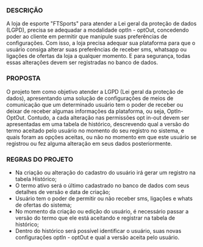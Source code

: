 ### DESCRIÇÃO
A loja de esporte "FTSports" para atender a Lei geral da proteção de dados (LGPD), precisa se adequadar a modalidade optIn - optOut, concedendo poder ao cliente em permitir que manipule suas preferências de configurações. Com isso, a loja precisa adequar sua plataforma para que o usuário consiga alterar suas preferências de receber sms, whatsapp ou ligações de ofertas da loja a qualquer momento. E para segurança, todas essas alterações devem ser registradas no banco de dados.

### PROPOSTA
O projeto tem como objetivo atender a LGPD (Lei geral da proteção de dados), apresentando uma solução de configurações de meios de comunicação que um determinado usuário tem o poder de receber ou deixar de receber algumas informações da plataforma, ou seja, OptIn- OptOut. Contudo, a cada alteração nas permissões opt in-out devem ser apresentadas em uma tabela de histórico, descrevendo qual a versão do termo aceitado pelo usuário no momento do seu registro no sistema, e quais foram as opções aceitas, ou não no momento em que este usuário se registrou ou fez alguma alteração em seus dados posteriormente.

### REGRAS DO PROJETO
- Na criação ou alteração do cadastro do usuário irá gerar um registro na tabela Histórico;
- O termo ativo será o último cadastrado no banco de dados com seus detalhes de versão e data de criação;
- Usuário tem o poder de permitir ou não receber sms, ligações e whats de ofertas do sistema;
- No momento da criação ou edição do usuário, é necessário passar a versão do termo que ele está aceitando e registrar na tabela de histórico;
- Dentro do histórico será possível identificar o usuário, suas novas configurações optIn - optOut e qual a versão aceita pelo usuário.
